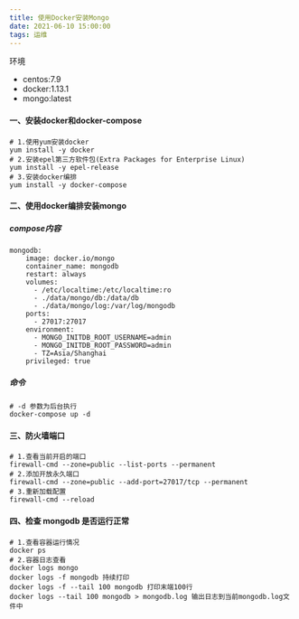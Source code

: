 ```yaml
---
title: 使用Docker安装Mongo
date: 2021-06-10 15:00:00
tags: 运维
---
```

环境
- centos:7.9
- docker:1.13.1
- mongo:latest
#### 一、安装docker和docker-compose
```
# 1.使用yum安装docker
yum install -y docker
# 2.安装epel第三方软件包(Extra Packages for Enterprise Linux)
yum install -y epel-release
# 3.安装docker编排
yum install -y docker-compose
```
#### 二、使用docker编排安装mongo
##### compose内容
```
mongodb:
    image: docker.io/mongo
    container_name: mongodb
    restart: always
    volumes:
      - /etc/localtime:/etc/localtime:ro
      - ./data/mongo/db:/data/db
      - ./data/mongo/log:/var/log/mongodb
    ports:
      - 27017:27017
    environment:
      - MONGO_INITDB_ROOT_USERNAME=admin
      - MONGO_INITDB_ROOT_PASSWORD=admin
      - TZ=Asia/Shanghai
    privileged: true
```
##### 命令
```
# -d 参数为后台执行
docker-compose up -d
```
#### 三、防火墙端口
```
# 1.查看当前开启的端口
firewall-cmd --zone=public --list-ports --permanent
# 2.添加开放永久端口
firewall-cmd --zone=public --add-port=27017/tcp --permanent
# 3.重新加载配置
firewall-cmd --reload
```
#### 四、检查 mongodb 是否运行正常
```
# 1.查看容器运行情况
docker ps
# 2.容器日志查看
docker logs mongo
docker logs -f mongodb 持续打印
docker logs -f --tail 100 mongodb 打印末端100行
docker logs --tail 100 mongodb > mongodb.log 输出日志到当前mongodb.log文件中
```